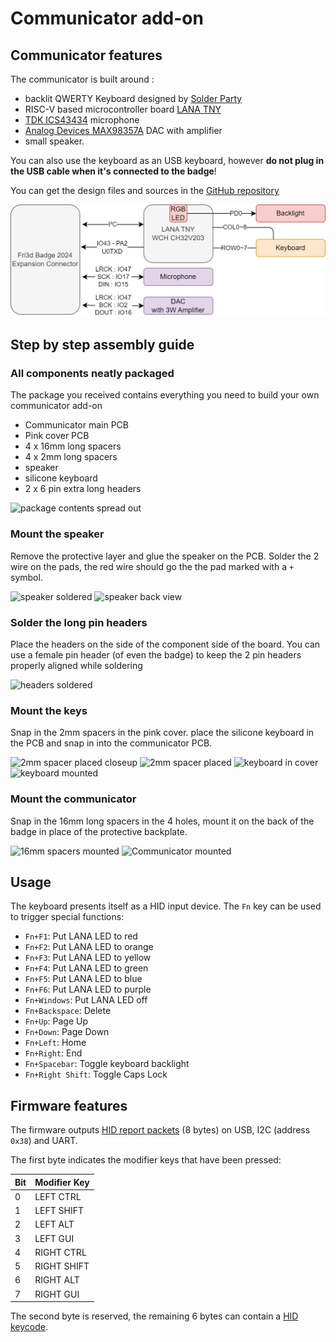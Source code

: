 # Communicator add-on

## Communicator features

The communicator is built around :

- backlit QWERTY Keyboard designed by [Solder Party](https://www.solder.party/)
- RISC-V based microcontroller board [LANA TNY](https://phyx.be/LANA_TNY/)
- [TDK ICS43434](https://invensense.tdk.com/products/ics-43434/) microphone
- [Analog Devices MAX98357A](https://www.analog.com/en/products/max98357a.html) DAC with amplifier
- small speaker.

You can also use the keyboard as an USB keyboard, however **do not plug in the USB cable when it's connected to the badge**!

You can get the design files and sources in the [GitHub repository](https://github.com/Fri3dCamp/communicator_2024)

![blockdiagram](blockdiagram.png)

## Step by step assembly guide

### All components neatly packaged

The package you received contains everything you need to build your own communicator add-on

- Communicator main PCB
- Pink cover PCB
- 4 x 16mm long spacers
- 4 x 2mm long spacers
- speaker
- silicone keyboard
- 2 x 6 pin extra long headers

![package contents spread out](contents2.jpg)

### Mount the speaker

Remove the protective layer and glue the speaker on the PCB. Solder the 2 wire on the pads, the red wire should go the the pad marked with a `+` symbol.

![speaker soldered](speaker.jpg)
![speaker back view](speaker2.jpg)

### Solder the long pin headers

Place the headers on the side of the component side of the board. You can use a female pin header (of even the badge) to keep the 2 pin headers properly aligned while soldering

![headers soldered](headers.jpg)

### Mount the keys

Snap in the 2mm spacers in the pink cover. place the silicone keyboard in the PCB and snap in into the communicator PCB.

![2mm spacer placed closeup](pink_spacer.jpg)
![2mm spacer placed](pink_spacer_overview.jpg)
![keyboard in cover](pink_keyboard.jpg)
![keyboard mounted](pink_mounted.jpg)

### Mount the communicator

Snap in the 16mm long spacers in the 4 holes, mount it on the back of the badge in place of the protective backplate.

![16mm spacers mounted](16mm_spacer.jpg)
![Communicator mounted](communicator_mounted.jpg)

## Usage

The keyboard presents itself as a HID input device.
The `Fn` key can be used to trigger special functions:

- `Fn+F1`: Put LANA LED to red
- `Fn+F2`: Put LANA LED to orange
- `Fn+F3`: Put LANA LED to yellow
- `Fn+F4`: Put LANA LED to green
- `Fn+F5`: Put LANA LED to blue
- `Fn+F6`: Put LANA LED to purple
- `Fn+Windows`: Put LANA LED off
- `Fn+Backspace`: Delete
- `Fn+Up`: Page Up
- `Fn+Down`: Page Down
- `Fn+Left`: Home
- `Fn+Right`: End
- `Fn+Spacebar`: Toggle keyboard backlight
- `Fn+Right Shift`: Toggle Caps Lock

## Firmware features

The firmware outputs [HID report packets](https://files.microscan.com/helpfiles/ms4_help_file/ms-4_help-02-46.html) (8 bytes) on USB, I2C (address `0x38`) and UART.

The first byte indicates the modifier keys that have been pressed:

| Bit | Modifier Key |
| --- | ------------ |
| 0   | LEFT CTRL    |
| 1   | LEFT SHIFT   |
| 2   | LEFT ALT     |
| 3   | LEFT GUI     |
| 4   | RIGHT CTRL   |
| 5   | RIGHT SHIFT  |
| 6   | RIGHT ALT    |
| 7   | RIGHT GUI    |

The second byte is reserved, the remaining 6 bytes can contain a [HID keycode](https://gist.github.com/MightyPork/6da26e382a7ad91b5496ee55fdc73db2).
